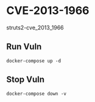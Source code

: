 # CVE-2013-1966

struts2-cve_2013_1966

## Run Vuln

```
docker-compose up -d
```

## Stop Vuln

```
docker-compose down -v
```


